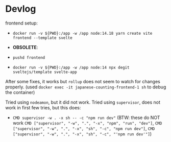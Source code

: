 # Devlog
frontend setup:
- `docker run -v ${PWD}:/app -w /app node:14.18 yarn create vite frontend --template svelte`

- **OBSOLETE**:
- `pushd frontend`
- `docker run -v ${PWD}:/app -w /app node:14 npx degit sveltejs/template svelte-app`


After some fixes, it works but `rollup` does not seem to watch for changes properly.
(used `docker exec -it japanese-counting-frontend-1 sh` to debug the container)

Tried using `nodeamon`, but it did not work.
Tried using `supervisor`, does not work in first few tries, but this does:
- `CMD supervisor -w . -x sh -- -c "npm run dev"`
(BTW: these do NOT work `CMD ["supervisor", "-w", ".", "-x", "npm", "run", "dev"]`, `CMD ["supervisor", "-w", ".", "-x", "sh", "-c", "npm run dev"]`, `CMD ["supervisor", "-w", ".", "-x", "sh", "-c", "'npm run dev'"]`)